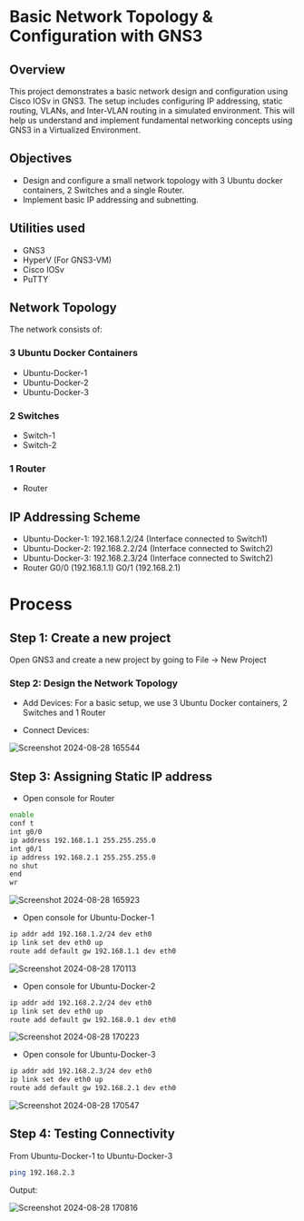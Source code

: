 # Basic Network Topology & Configuration with GNS3
## Overview
This project demonstrates a basic network design and configuration using Cisco IOSv in GNS3. The setup includes configuring IP addressing, static routing, VLANs, and Inter-VLAN routing in a simulated environment. This will help us understand and implement fundamental networking concepts using GNS3 in a Virtualized Environment.
## Objectives
- Design and configure a small network topology with 3 Ubuntu docker containers, 2 Switches and a single Router.
- Implement basic IP addressing and subnetting.
## Utilities used
- GNS3
- HyperV (For GNS3-VM)
- Cisco IOSv
- PuTTY
## Network Topology
The network consists of:
### 3 Ubuntu Docker Containers
- Ubuntu-Docker-1
- Ubuntu-Docker-2
- Ubuntu-Docker-3
### 2 Switches
- Switch-1
- Switch-2
### 1 Router
- Router
## IP Addressing Scheme
- Ubuntu-Docker-1: 192.168.1.2/24 (Interface connected to Switch1)
- Ubuntu-Docker-2: 192.168.2.2/24 (Interface connected to Switch2)
- Ubuntu-Docker-3: 192.168.2.3/24 (Interface connected to Switch2)
- Router G0/0 (192.168.1.1)
         G0/1 (192.168.2.1)

# Process
## Step 1: Create a new project
Open GNS3 and create a new project by going to File -> New Project
### Step 2: Design the Network Topology

- Add Devices:
For a basic setup, we use 3 Ubuntu Docker containers, 2 Switches and 1 Router

- Connect Devices:

![Screenshot 2024-08-28 165544](https://github.com/user-attachments/assets/29ed5fb1-d82d-473c-b4d7-bf97d9eead36)

## Step 3: Assigning Static IP address
- Open console for Router

```sh
enable
conf t
int g0/0
ip address 192.168.1.1 255.255.255.0
int g0/1
ip address 192.168.2.1 255.255.255.0
no shut
end
wr
```
![Screenshot 2024-08-28 165923](https://github.com/user-attachments/assets/58a84d75-b6d2-474a-b00b-89817abb9bb1)

- Open console for Ubuntu-Docker-1

```sh
ip addr add 192.168.1.2/24 dev eth0
ip link set dev eth0 up
route add default gw 192.168.1.1 dev eth0
```
![Screenshot 2024-08-28 170113](https://github.com/user-attachments/assets/dba0f14b-db55-42ac-9a6f-fb90b967056f)

- Open console for Ubuntu-Docker-2

```sh
ip addr add 192.168.2.2/24 dev eth0
ip link set dev eth0 up
route add default gw 192.168.0.1 dev eth0
```

![Screenshot 2024-08-28 170223](https://github.com/user-attachments/assets/f33e31fd-b302-469a-9cc0-69a4c0b204c5)

- Open console for Ubuntu-Docker-3

```sh
ip addr add 192.168.2.3/24 dev eth0
ip link set dev eth0 up
route add default gw 192.168.2.1 dev eth0
```
![Screenshot 2024-08-28 170547](https://github.com/user-attachments/assets/78d09f43-52ad-49b7-98b1-cf17a4167824)

## Step 4: Testing Connectivity

From Ubuntu-Docker-1 to Ubuntu-Docker-3
```sh
ping 192.168.2.3
```
Output:

![Screenshot 2024-08-28 170816](https://github.com/user-attachments/assets/df98f711-9a9b-48b1-98cb-609aba1bb0fb)
